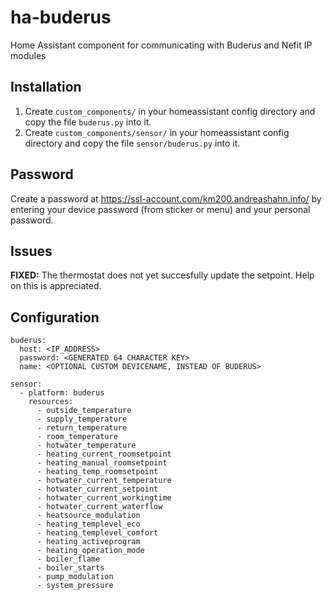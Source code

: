 # ha-buderus
Home Assistant component for communicating with Buderus and Nefit IP modules

## Installation

1. Create ```custom_components/``` in your homeassistant config directory and copy the file ```buderus.py``` into it.
2. Create ```custom_components/sensor/``` in your homeassistant config directory and copy the file ```sensor/buderus.py``` into it.

## Password
Create a password at https://ssl-account.com/km200.andreashahn.info/ by entering your device password (from sticker or menu) and your personal password.

## Issues
**FIXED:** The thermostat does not yet succesfully update the setpoint. Help on this is appreciated.

## Configuration


```
buderus:
  host: <IP_ADDRESS>
  password: <GENERATED 64 CHARACTER KEY>
  name: <OPTIONAL CUSTOM DEVICENAME, INSTEAD OF BUDERUS>

sensor:
  - platform: buderus
    resources:
      - outside_temperature
      - supply_temperature
      - return_temperature
      - room_temperature
      - hotwater_temperature
      - heating_current_roomsetpoint
      - heating_manual_roomsetpoint
      - heating_temp_roomsetpoint
      - hotwater_current_temperature
      - hotwater_current_setpoint
      - hotwater_current_workingtime
      - hotwater_current_waterflow
      - heatsource_modulation
      - heating_templevel_eco
      - heating_templevel_comfort
      - heating_activeprogram
      - heating_operation_mode
      - boiler_flame
      - boiler_starts
      - pump_modulation
      - system_pressure
      
```
